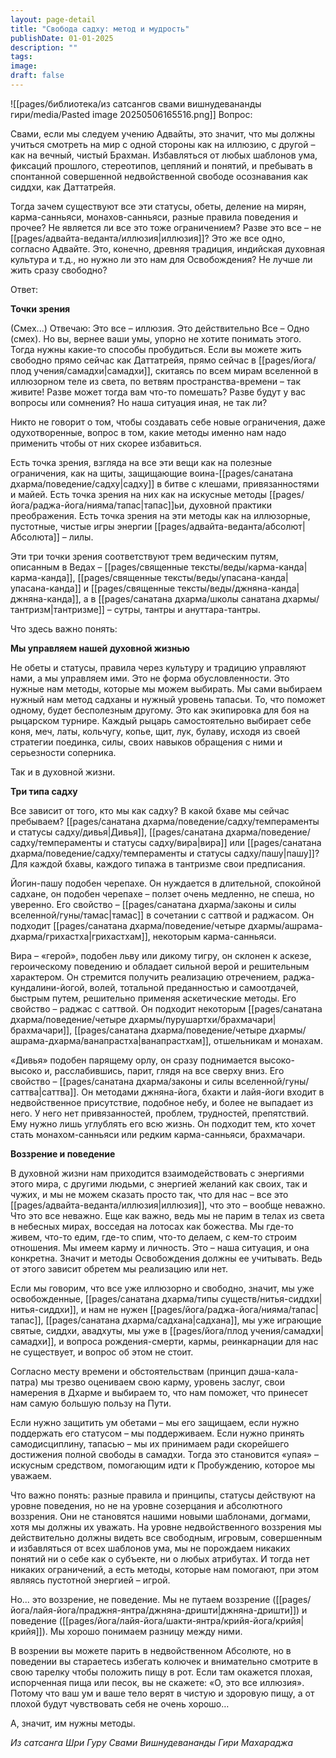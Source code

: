 ```yaml
---
layout: page-detail
title: "Свобода садху: метод и мудрость"
publishDate: 01-01-2025
description: ""
tags:
image:
draft: false
---
```

![[pages/библиотека/из сатсангов свами вишнудевананды гири/media/Pasted image 20250506165516.png]]
Вопрос: 

Свами, если мы следуем учению Адвайты, это значит, что мы должны учиться смотреть на мир с одной стороны как на иллюзию, с другой – как на вечный, чистый Брахман. Избавляться от любых шаблонов ума, фиксаций прошлого, стереотипов, цепляний и понятий, и пребывать в спонтанной совершенной недвойственной свободе осознавания как сиддхи, как Даттатрейя. 

Тогда зачем существуют все эти статусы, обеты, деление на мирян, карма-санньяси, монахов-санньяси, разные правила поведения и прочее? Не является ли все это тоже ограничением? Разве это все – не [[pages/адвайта-веданта/иллюзия|иллюзия]]? Это же все одно, согласно Адвайте. Это, конечно, древняя традиция, индийская духовная культура и т.д., но нужно ли это нам для Освобождения? Не лучше ли жить сразу свободно? 

Ответ: 

**Точки зрения**

(Смех...) Отвечаю: Это все – иллюзия. Это действительно Все – Одно (смех). Но вы, вернее ваши умы, упорно не хотите понимать этого. Тогда нужны какие-то способы пробудиться. Если вы можете жить свободно прямо сейчас как Даттатрейя, прямо сейчас в [[pages/йога/плод учения/самадхи|самадхи]], скитаясь по всем мирам вселенной в иллюзорном теле из света, по ветвям пространства-времени – так живите! Разве может тогда вам что-то помешать? Разве будут у вас вопросы или сомнения? Но наша ситуация иная, не так ли? 

Никто не говорит о том, чтобы создавать себе новые ограничения, даже одухотворенные, вопрос в том, какие методы именно нам надо применить чтобы от них скорее избавиться. 

Есть точка зрения, взгляда на все эти вещи как на полезные ограничения, как на щиты, защищающие воина-[[pages/санатана дхарма/поведение/садху|садху]] в битве с клешами, привязанностями и майей. Есть точка зрения на них как на искусные методы [[pages/йога/раджа-йога/нияма/тапас|тапас]]ьи, духовной практики преображения. Есть точка зрения на эти методы как на иллюзорные, пустотные, чистые игры энергии [[pages/адвайта-веданта/абсолют|Абсолюта]] – лилы. 

Эти три точки зрения соответствуют трем ведическим путям, описанным в Ведах – [[pages/священные тексты/веды/карма-канда|карма-канда]], [[pages/священные тексты/веды/упасана-канда|упасана-канда]] и [[pages/священные тексты/веды/джняна-канда|джняна-канда]], а в [[pages/санатана дхарма/школы санатана дхармы/тантризм|тантризме]] – сутры, тантры и ануттара-тантры. 

Что здесь важно понять: 

**Мы управляем нашей духовной жизнью**

Не обеты и статусы, правила через культуру и традицию управляют нами, а мы управляем ими. Это не форма обусловленности. Это нужные нам методы, которые мы можем выбирать. Мы сами выбираем нужный нам метод садханы и нужный уровень тапасьи. То, что поможет одному, будет бесполезным другому. Это как экипировка для боя на рыцарском турнире. Каждый рыцарь самостоятельно выбирает себе коня, меч, латы, кольчугу, копье, щит, лук, булаву, исходя из своей стратегии поединка, силы, своих навыков обращения с ними и серьезности соперника. 

Так и в духовной жизни. 

**Три типа садху**

Все зависит от того, кто мы как садху? В какой бхаве мы сейчас пребываем? [[pages/санатана дхарма/поведение/садху/темпераменты и статусы садху/дивья|Дивья]], [[pages/санатана дхарма/поведение/садху/темпераменты и статусы садху/вира|вира]] или [[pages/санатана дхарма/поведение/садху/темпераменты и статусы садху/пашу|пашу]]? Для каждой бхавы, каждого типажа в тантризме свои предписания. 

Йогин-пашу подобен черепахе. Он нуждается в длительной, спокойной садхане, он подобен черепахе – ползет очень медленно, не спеша, но уверенно. Его свойство – [[pages/санатана дхарма/законы и силы вселенной/гуны/тамас|тамас]] в сочетании с саттвой и раджасом. Он подходит [[pages/санатана дхарма/поведение/четыре дхармы/ашрама-дхарма/грихастха|грихастхам]], некоторым карма-санньяси. 

Вира – «герой», подобен льву или дикому тигру, он склонен к аскезе, героическому поведению и обладает сильной верой и решительным характером. Он стремится получить реализацию отречением, раджа-кундалини-йогой, волей, тотальной преданностью и самоотдачей, быстрым путем, решительно применяя аскетические методы. Его свойство – раджас с саттвой. Он подходит некоторым [[pages/санатана дхарма/поведение/четыре дхармы/пурушартхи/брахмачари|брахмачари]], [[pages/санатана дхарма/поведение/четыре дхармы/ашрама-дхарма/ванапрастха|ванапрастхам]], отшельникам и монахам. 

«Дивья» подобен парящему орлу, он сразу поднимается высоко-высоко и, расслабившись, парит, глядя на все сверху вниз. Его свойство – [[pages/санатана дхарма/законы и силы вселенной/гуны/саттва|саттва]]. Он методами джняна-йога, бхакти и лайя-йоги входит в недвойственное присутствие, подобное небу, и более не выпадает из него. У него нет привязанностей, проблем, трудностей, препятствий. Ему нужно лишь углублять его всю жизнь. Он подходит тем, кто хочет стать монахом-санньяси или редким карма-санньяси, брахмачари. 

**Воззрение и поведение**

В духовной жизни нам приходится взаимодействовать с энергиями этого мира, с другими людьми, с энергией желаний как своих, так и чужих, и мы не можем сказать просто так, что для нас – все это [[pages/адвайта-веданта/иллюзия|иллюзия]], что это – вообще неважно. Что это все неважно. Еще как важно, ведь мы не парим в телах из света в небесных мирах, восседая на лотосах как божества. Мы где-то живем, что-то едим, где-то спим, что-то делаем, с кем-то строим отношения. Мы имеем карму и личность. Это – наша ситуация, и она конкретна. Значит и методы Освобождения должны ее учитывать. Ведь от этого зависит обретем мы реализацию или нет. 

Если мы говорим, что все уже иллюзорно и свободно, значит, мы уже освобожденные, [[pages/санатана дхарма/типы существ/нитья-сиддхи|нитья-сиддхи]], и нам не нужен [[pages/йога/раджа-йога/нияма/тапас|тапас]], [[pages/санатана дхарма/садхана|садхана]], мы уже играющие святые, сиддхи, авадхуты, мы уже в [[pages/йога/плод учения/самадхи|самадхи]], и вопроса рождения-смерти, кармы, реинкарнации для нас не существует, и вопрос об этом не стоит. 

Согласно месту времени и обстоятельствам (принцип дэша-кала-патра) мы трезво оцениваем свою карму, уровень заслуг, свои намерения в Дхарме и выбираем то, что нам поможет, что принесет нам самую большую пользу на Пути. 

Если нужно защитить ум обетами – мы его защищаем, если нужно поддержать его статусом – мы поддерживаем. Если нужно принять самодисциплину, тапасью – мы их принимаем ради скорейшего достижения полной свободы в самадхи. Тогда это становится «упая» – искусным средством, помогающим идти к Пробуждению, которое мы уважаем. 

Что важно понять: разные правила и принципы, статусы действуют на уровне поведения, но не на уровне созерцания и абсолютного воззрения. Они не становятся нашими новыми шаблонами, догмами, хотя мы должны их уважать. На уровне недвойственного воззрения мы действительно должны видеть все свободным, игровым, совершенным и избавляться от всех шаблонов ума, мы не порождаем никаких понятий ни о себе как о субъекте, ни о любых атрибутах. И тогда нет никаких ограничений, а есть методы, которые нам помогают, при этом являясь пустотной энергией – игрой. 

Но... это воззрение, не поведение. Мы не путаем воззрение ([[pages/йога/лайя-йога/праджня-янтра/джняна-дришти|джняна-дришти]]) и поведение ([[pages/йога/лайя-йога/шакти-янтра/крийя-йога/крийя|крийя]]). Мы хорошо понимаем разницу между ними. 

В возрении вы можете парить в недвойственном Абсолюте, но в поведении вы стараетесь избегать колючек и внимательно смотрите в свою тарелку чтобы положить пищу в рот. Если там окажется плохая, испорченная пища или песок, вы не скажете: «О, это все иллюзия». Потому что ваш ум и ваше тело верят в чистую и здоровую пищу, а от плохой будут чувствовать себя не очень хорошо…

А, значит, им нужны методы. 

*Из сатсанга Шри Гуру Свами Вишнудевананды Гири Махараджа*

